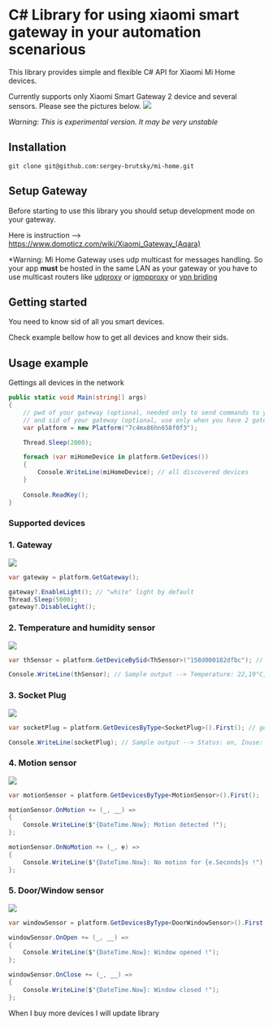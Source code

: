 # C# Library for using xiaomi smart gateway in your automation scenarious

This library provides simple and flexible C# API for Xiaomi Mi Home devices.  

Currently supports only Xiaomi Smart Gateway 2 device and several sensors. Please see the pictures below.
![](https://xiaomi-mi.com/uploads/CatalogueImage/xiaomi-mi-smart-home-kit-00_13743_1460032023.jpg)

*Warning: This is experimental version. It may be very unstable*
## Installation
```
git clone git@github.com:sergey-brutsky/mi-home.git
```
## Setup Gateway
Before starting to use this library you should setup development mode on your gateway.

Here is instruction --> https://www.domoticz.com/wiki/Xiaomi_Gateway_(Aqara)

*Warning: Mi Home Gateway uses udp multicast for messages handling.
So your app **must** be hosted in the same LAN as your gateway or you have to use multicast routers like [udproxy](https://github.com/pcherenkov/udpxy) or [igmpproxy](https://github.com/pali/igmpproxy) or [vpn briding](https://forums.openvpn.net/viewtopic.php?t=21509)

## Getting started

You need to know sid of all you smart devices.

Check example bellow how to get all devices and know their sids.

## Usage example

Gettings all devices in the network

```csharp
public static void Main(string[] args)
{
    // pwd of your gateway (optional, needed only to send commands to your devices) 
    // and sid of your gateway (optional, use only when you have 2 gateways in your LAN)
    var platform = new Platform("7c4mx86hn658f0f3");

    Thread.Sleep(2000);

    foreach (var miHomeDevice in platform.GetDevices())
    {
        Console.WriteLine(miHomeDevice); // all discovered devices
    }
    
    Console.ReadKey();
}
```
### Supported devices

### 1. Gateway
![](http://i1.mifile.cn/a1/T19eL_Bvhv1RXrhCrK!200x200.jpg)

```csharp
var gateway = platform.GetGateway();

gateway?.EnableLight(); // "white" light by default
Thread.Sleep(5000);
gateway?.DisableLight();
```

### 2. Temperature and humidity sensor
![](http://i1.mifile.cn/a1/T1xKYgBQhv1R4cSCrK!200x200.png)

```csharp
var thSensor = platform.GetDeviceBySid<ThSensor>("158d000182dfbc"); // get specific device

Console.WriteLine(thSensor); // Sample output --> Temperature: 22,19°C, Humidity: 74,66%, Voltage: 3,035V
```

### 3. Socket Plug
![](http://i1.mifile.cn/a1/T1kZd_BbLv1RXrhCrK!200x200.jpg)

```csharp
var socketPlug = platform.GetDevicesByType<SocketPlug>().First(); // get first found socket plug

Console.WriteLine(socketPlug); // Sample output --> Status: on, Inuse: 1, Load Power: 3,26V, Power Consumed: 1103W, Voltage: 3,6V
```

### 4. Motion sensor
![](http://i1.mifile.cn/a1/T1bFJ_B4Jv1RXrhCrK!200x200.jpg)

```csharp
var motionSensor = platform.GetDevicesByType<MotionSensor>().First();

motionSensor.OnMotion += (_, __) =>
{
    Console.WriteLine($"{DateTime.Now}: Motion detected !");
};

motionSensor.OnNoMotion += (_, e) =>
{
    Console.WriteLine($"{DateTime.Now}: No motion for {e.Seconds}s !");
};
```

### 5.  Door/Window sensor
![](http://i1.mifile.cn/a1/T1zXZgBQLT1RXrhCrK!200x200.jpg)

```csharp
var windowSensor = platform.GetDevicesByType<DoorWindowSensor>().First();

windowSensor.OnOpen += (_, __) =>
{
    Console.WriteLine($"{DateTime.Now}: Window opened !");
};

windowSensor.OnClose += (_, __) =>
{
    Console.WriteLine($"{DateTime.Now}: Window closed !");
};
```
When I buy more devices I will update library
